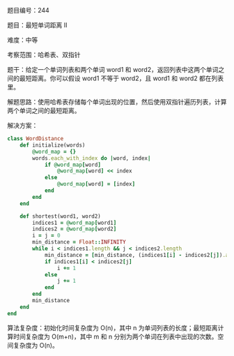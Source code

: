 题目编号：244

题目：最短单词距离 II

难度：中等

考察范围：哈希表、双指针

题干：给定一个单词列表和两个单词 word1 和 word2，返回列表中这两个单词之间的最短距离。你可以假设 word1 不等于 word2，且 word1 和 word2 都在列表里。

解题思路：使用哈希表存储每个单词出现的位置，然后使用双指针遍历列表，计算两个单词之间的最短距离。

解决方案：

```ruby
class WordDistance
    def initialize(words)
        @word_map = {}
        words.each_with_index do |word, index|
            if @word_map[word]
                @word_map[word] << index
            else
                @word_map[word] = [index]
            end
        end
    end

    def shortest(word1, word2)
        indices1 = @word_map[word1]
        indices2 = @word_map[word2]
        i = j = 0
        min_distance = Float::INFINITY
        while i < indices1.length && j < indices2.length
            min_distance = [min_distance, (indices1[i] - indices2[j]).abs].min
            if indices1[i] < indices2[j]
                i += 1
            else
                j += 1
            end
        end
        min_distance
    end
end
```

算法复杂度：初始化时间复杂度为 O(n)，其中 n 为单词列表的长度；最短距离计算时间复杂度为 O(m+n)，其中 m 和 n 分别为两个单词在列表中出现的次数。空间复杂度为 O(n)。